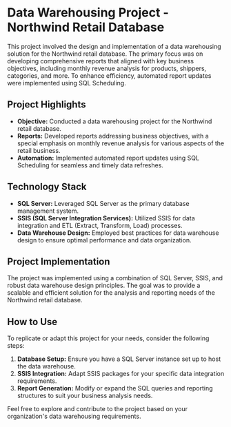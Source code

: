# Data Warehousing Project - Northwind Retail Database

This project involved the design and implementation of a data warehousing solution for the Northwind retail database. The primary focus was on developing comprehensive reports that aligned with key business objectives, including monthly revenue analysis for products, shippers, categories, and more. To enhance efficiency, automated report updates were implemented using SQL Scheduling.

## Project Highlights

- **Objective:** Conducted a data warehousing project for the Northwind retail database.
- **Reports:** Developed reports addressing business objectives, with a special emphasis on monthly revenue analysis for various aspects of the retail business.
- **Automation:** Implemented automated report updates using SQL Scheduling for seamless and timely data refreshes.

## Technology Stack

- **SQL Server:** Leveraged SQL Server as the primary database management system.
- **SSIS (SQL Server Integration Services):** Utilized SSIS for data integration and ETL (Extract, Transform, Load) processes.
- **Data Warehouse Design:** Employed best practices for data warehouse design to ensure optimal performance and data organization.

## Project Implementation

The project was implemented using a combination of SQL Server, SSIS, and robust data warehouse design principles. The goal was to provide a scalable and efficient solution for the analysis and reporting needs of the Northwind retail database.

## How to Use

To replicate or adapt this project for your needs, consider the following steps:

1. **Database Setup:** Ensure you have a SQL Server instance set up to host the data warehouse.
2. **SSIS Integration:** Adapt SSIS packages for your specific data integration requirements.
3. **Report Generation:** Modify or expand the SQL queries and reporting structures to suit your business analysis needs.

Feel free to explore and contribute to the project based on your organization's data warehousing requirements.
